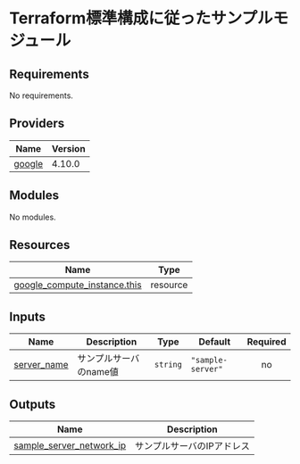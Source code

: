 # Terraform標準構成に従ったサンプルモジュール

<!-- BEGIN_TF_DOCS -->
## Requirements

No requirements.

## Providers

| Name                                                       | Version |
| ---------------------------------------------------------- | ------- |
| <a name="provider_google"></a> [google](#provider\_google) | 4.10.0  |

## Modules

No modules.

## Resources

| Name                                                                                                                            | Type     |
| ------------------------------------------------------------------------------------------------------------------------------- | -------- |
| [google_compute_instance.this](https://registry.terraform.io/providers/hashicorp/google/latest/docs/resources/compute_instance) | resource |

## Inputs

| Name                                                                  | Description            | Type     | Default           | Required |
| --------------------------------------------------------------------- | ---------------------- | -------- | ----------------- | :------: |
| <a name="input_server_name"></a> [server\_name](#input\_server\_name) | サンプルサーバのname値 | `string` | `"sample-server"` |    no    |

## Outputs

| Name                                                                                                               | Description                |
| ------------------------------------------------------------------------------------------------------------------ | -------------------------- |
| <a name="output_sample_server_network_ip"></a> [sample\_server\_network\_ip](#output\_sample\_server\_network\_ip) | サンプルサーバのIPアドレス |
<!-- END_TF_DOCS -->
